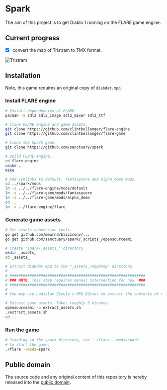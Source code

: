 # Spark

The aim of this project is to get Diablo 1 running on the FLARE game engine.

## Current progress

* [x] convert the map of Tristram to TMX format.

![Tristram](http://oi65.tinypic.com/153lbiu.jpg)

## Installation

Note, this game requires an original copy of `diabdat.mpq`.

### Install FLARE engine

```bash
# Install dependencies of FLARE.
pacman -S sdl2 sdl2_image sdl2_mixer sdl2_ttf

# Clone FLARE engine and game assets.
git clone https://github.com/clintbellanger/flare-engine
git clone https://github.com/clintbellanger/flare-game

# Clone the Spark game.
git clone https://github.com/sanctuary/spark

# Build FLARE engine.
cd flare-engine
cmake .
make

# Add symlinks to default, fantasycore and alpha_demo mods.
cd ../spark/mods
ln -s ../../flare-engine/mods/default
ln -s ../../flare-game/mods/fantasycore
ln -s ../../flare-game/mods/alpha_demo
cd ..
ln -s ../flare-engine/flare
```

### Generate game assets

```bash
# Get assets conversion tools.
go get github.com/mewrnd/blizzconv/...
go get github.com/sanctuary/spark/_scripts_/opensourceami

# Create "spark/_assets_" directory.
mkdir _assets_
cd _assets_

# Extract diabdat.mpq to the "_assets_/mpqdump" directory.
#
# #############################################################
# ### NOTE: This step requires manual intervention for now. ###
# #############################################################
#
# You may use Ladislav Zezula's MPQ Editor to extract the contents of diabdat.mpq.

# Extract game assets. Takes roughly 5 minutes.
opensourceami -o extract_assets.sh
./extract_assets.sh
cd ..
```

### Run the game

```bash
# Standing in the spark directory, run `./flare --mods=spark`
# to start the game.
./flare --mods=spark
```

## Public domain

The source code and any original content of this repository is hereby released into the [public domain].

[public domain]: https://creativecommons.org/publicdomain/zero/1.0/
